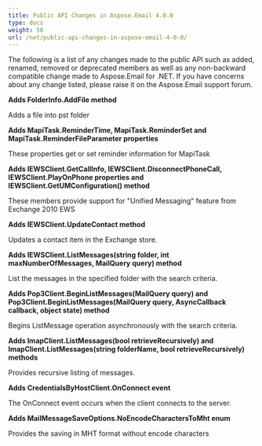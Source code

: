 ```yaml
---
title: Public API Changes in Aspose.Email 4.0.0
type: docs
weight: 50
url: /net/public-api-changes-in-aspose-email-4-0-0/
---
```



The following is a list of any changes made to the public API such as added, renamed, removed or deprecated members as well as any non-backward compatible change made to Aspose.Email for .NET. If you have concerns about any change listed, please raise it on the Aspose.Email support forum.

**Adds FolderInfo.AddFile method**

Adds a file into pst folder

**Adds MapiTask.ReminderTime, MapiTask.ReminderSet and MapiTask.ReminderFileParameter properties**

These properties get or set reminder information for MapiTask

**Adds IEWSClient.GetCallInfo, IEWSClient.DisconnectPhoneCall, IEWSClient.PlayOnPhone properties and IEWSClient.GetUMConfiguration() method**

These members provide support for "Unified Messaging" feature from Exchange 2010 EWS

**Adds IEWSClient.UpdateContact method**

Updates a contact item in the Exchange store.

**Adds IEWSClient.ListMessages(string folder, int maxNumberOfMessages, MailQuery query) method**

List the messages in the specified folder with the search criteria.

**Adds Pop3Client.BeginListMessages(MailQuery query) and Pop3Client.BeginListMessages(MailQuery query, AsyncCallback callback, object state) method**

Begins ListMessage operation asynchronously with the search criteria.

**Adds ImapClient.ListMessages(bool retrieveRecursively) and ImapClient.ListMessages(string folderName, bool retrieveRecursively) methods**

Provides recursive listing of messages.

**Adds CredentialsByHostClient.OnConnect event**

The OnConnect event occurs when the client connects to the server.

**Adds MailMessageSaveOptions.NoEncodeCharactersToMht enum**

Provides the saving in MHT format without encode characters
